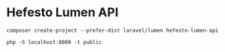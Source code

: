 # Hefesto Lumen API

```
composer create-project --prefer-dist laravel/lumen hefesto-lumen-api

php -S localhost:8000 -t public

```

